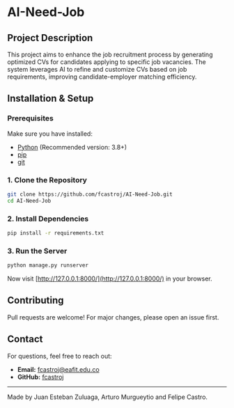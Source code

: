 # AI-Need-Job


## Project Description
This project aims to enhance the job recruitment process by generating optimized CVs for candidates applying to specific job vacancies. The system leverages AI to refine and customize CVs based on job requirements, improving candidate-employer matching efficiency.

## Installation & Setup
### Prerequisites
Make sure you have installed:
- [Python](https://www.python.org/) (Recommended version: 3.8+)
- [pip](https://pip.pypa.io/en/stable/)
- [git](https://git-scm.com/downloads)
### 1. Clone the Repository
```sh
git clone https://github.com/fcastroj/AI-Need-Job.git
cd AI-Need-Job
```

### 2. Install Dependencies
```sh
pip install -r requirements.txt
```

### 3. Run the Server
```sh
python manage.py runserver
```
Now visit [http://127.0.0.1:8000/](http://127.0.0.1:8000/) in your browser.


## Contributing
Pull requests are welcome! For major changes, please open an issue first.

## Contact
For questions, feel free to reach out:
- **Email:** fcastroj@eafit.edu.co
- **GitHub:** [fcastroj](https://github.com/fcastroj)

---
Made by Juan Esteban Zuluaga, Arturo Murgueytio and Felipe Castro.
